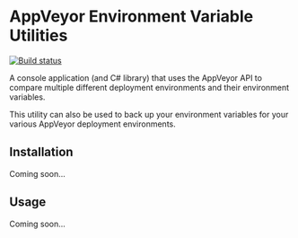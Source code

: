 # AppVeyor Environment Variable Utilities
[![Build status](https://ci.appveyor.com/api/projects/status/utstv5d6xj7ok2gb?svg=true)](https://ci.appveyor.com/project/mmiddleton3301/appveyor-environment-variable-utilities)

A console application (and C# library) that uses the AppVeyor API to compare multiple different deployment environments and their environment variables.

This utility can also be used to back up your environment variables for your various AppVeyor deployment environments.

## Installation
Coming soon...

## Usage
Coming soon...
